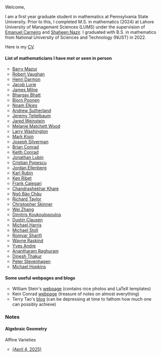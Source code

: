 Welcome,

I am a first year graduate student in mathematics at Pennsylvania State University. Prior to this, I completed M.S. in mathematics (2024) at Lahore University of Management Sciences (LUMS) under the supervision of [Emanuel Carneiro](https://sites.google.com/view/emanuelcarneiro/home) and [Shaheen Nazir](https://lums.edu.pk/lums_employee/3346). I graduated with B.S. in mathematics from National University of Sciences and Technology (NUST) in 2022.

Here is my [CV](docs/assets/My_CV-2.pdf). 

#### List of mathematicians I have met or seen in person
<ul style="list-style-type:circle"> 
  <li><a href="https://en.wikipedia.org/wiki/Barry_Mazur">Barry Mazur</a></li>
  <li><a href="https://en.wikipedia.org/wiki/Bob_Vaughan">Robert Vaughan</a></li>
  <li><a href="https://en.wikipedia.org/wiki/Henri_Darmon">Henri Darmon</a></li>
  <li><a href="https://en.wikipedia.org/wiki/Jacob_Lurie">Jacob Lurie</a></li>
  <li><a href="https://en.wikipedia.org/wiki/James_Milne_(mathematician)">James Milne</a></li>
  <li><a href="https://en.wikipedia.org/wiki/Bhargav_Bhatt_(mathematician)">Bhargav Bhatt</a></li>
  <li><a href="https://en.wikipedia.org/wiki/Bjorn_Poonen">Bjorn Poonen</a></li>
  <li><a href="https://en.wikipedia.org/wiki/Noam_Elkies">Noam Elkies</a></li>
  <li><a href="https://en.wikipedia.org/wiki/Andrew_Sutherland_(mathematician)">Andrew Sutherland</a></li>
  <li><a href="https://math.uconn.edu/person/jeremy-teitelbaum/">Jeremy Teitelbaum</a></li>
  <li><a href="https://sites.google.com/view/jared-weinstein/home">Jared Weinstein</a></li>
  <li><a href="https://en.wikipedia.org/wiki/Melanie_Wood">Melanie Matchett Wood</a></li>
  <li><a href="https://en.wikipedia.org/wiki/Lawrence_C._Washington">Larry Washington</a></li>
  <li><a href="https://en.wikipedia.org/wiki/Mark_Kisin">Mark Kisin</a></li>
  <li><a href="https://en.wikipedia.org/wiki/Joseph_H._Silverman">Joseph Silverman</a></li>
  <li><a href="https://en.wikipedia.org/wiki/Brian_Conrad">Brian Conrad</a></li>
  <li><a href="https://kconrad.math.uconn.edu">Keith Conrad</a></li>
  <li><a href="https://en.wikipedia.org/wiki/Jonathan_Lubin">Jonathan Lubin</a></li>
  <li><a href="https://en.wikipedia.org/wiki/Cristian_Dumitru_Popescu">Cristian Popescu</a></li>
  <li><a href="https://en.wikipedia.org/wiki/Jordan_Ellenberg">Jordan Ellenberg</a></li>
  <li><a href="https://en.wikipedia.org/wiki/Karl_Rubin">Karl Rubin</a></li>
  <li><a href="https://en.wikipedia.org/wiki/Ken_Ribet">Ken Ribet</a></li>
  <li><a href="https://en.wikipedia.org/wiki/Frank_Calegari">Frank Calegari</a></li>
  <li><a href="https://en.wikipedia.org/wiki/Chandrashekhar_Khare">Chandrashekhar Khare</a></li>
  <li><a href="https://en.wikipedia.org/wiki/Ngô_Bảo_Châu">Ngô Bảo Châu</a></li>
  <li><a href="https://en.wikipedia.org/wiki/Richard_Taylor_(mathematician)">Richard Taylor</a></li>
  <li><a href="https://en.wikipedia.org/wiki/Christopher_Skinner">Christopher Skinner</a></li>
  <li><a href="https://en.wikipedia.org/wiki/Wei_Zhang_(mathematician)">Wei Zhang</a></li>
  <li><a href="https://dms.umontreal.ca/~koukoulo/">Dimitris Koukoulopoulos</a></li>
  <li><a href="https://en.wikipedia.org/wiki/Dustin_Clausen">Dustin Clausen</a></li>
  <li><a href="https://en.wikipedia.org/wiki/Michael_Harris_(mathematician)">Michael Harris</a></li>
  <li><a href="http://www.mathe2.uni-bayreuth.de/stoll/">Michael Stoll</a></li>
  <li><a href="https://www.math.ucla.edu/~sharifi/">Romyar Sharifi</a></li>
  <li><a href="https://www.ida.org/en/about-ida/leadership/raskind">Wayne Raskind</a></li>
  <li><a href="https://en.wikipedia.org/wiki/Yves_André">Yves Andre</a></li>
  <li><a href="https://sites.google.com/site/math4raghuram/">Anantharam Raghuram</a></li>
  <li><a href="https://en.wikipedia.org/wiki/Dinesh_Thakur_(mathematician)">Dinesh Thakur</a></li>
  <li><a href="https://pub.math.leidenuniv.nl/~stevenhagenp/">Peter Stevenhagen</a></li>
  <li><a href="https://en.wikipedia.org/wiki/Michael_J._Hopkins">Michael Hopkins</a></li>
<!--   <li><a href=""> </a></li> -->
  
</ul>


#### Some useful webpages and blogs

<ul style="list-style-type:circle"> 

  <li> William Stein's <a href="https://wstein.org">webpage</a> (contains nice photos and LaTeX templates) </li> 
  <li> Kein Conrad <a href="https://kconrad.math.uconn.edu">webpage</a> (treasure of notes on almost everything) </li> 
  <li> Terry Tao's <a href= "https://terrytao.wordpress.com">blog</a> (can be depressing at time to fathom how much one can possibly achieve)</li> 
    
</ul>


### Notes

#### Algebraic Geometry

Affine Varieties

<ul style="list-style-type:circle"> 
<li><a href = "docs/assets/Algebraic_Geometry-10.pdf">(April 4, 2025)</a></li>
</ul>

